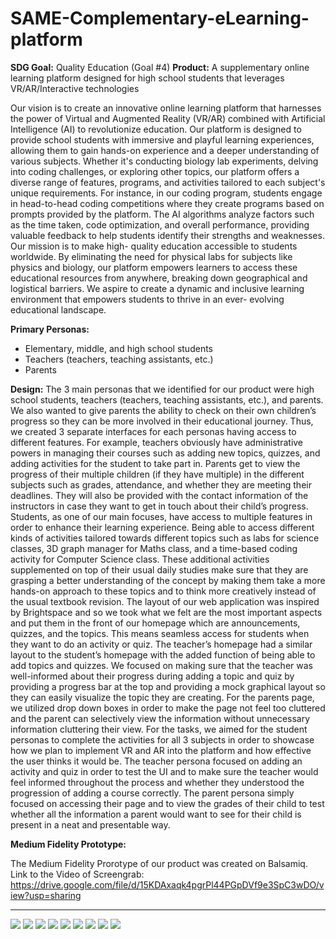 # SAME-Complementary-eLearning-platform

**SDG Goal:** Quality Education (Goal #4)
**Product:** A supplementary online learning platform designed for high school students that leverages VR/AR/Interactive technologies

Our vision is to create an innovative online learning platform that harnesses the power of Virtual and Augmented Reality (VR/AR) combined with Artificial Intelligence (AI) to revolutionize education. Our platform is designed to provide school students with immersive and playful learning experiences, allowing them to gain hands-on experience and a deeper understanding of various subjects. Whether it's conducting biology lab experiments, delving into coding challenges, or exploring other topics, our platform offers a diverse range of features, programs, and activities tailored to each subject's unique requirements.
For instance, in our coding program, students engage in head-to-head coding competitions where they create programs based on prompts provided by the platform. The AI algorithms analyze factors such as the time taken, code optimization, and overall performance, providing valuable feedback to help students identify their strengths and weaknesses. Our mission is to make high- quality education accessible to students worldwide. By eliminating the need for physical labs for subjects like physics and biology, our platform empowers learners to access these educational resources from anywhere, breaking down geographical and logistical barriers. We aspire to create a dynamic and inclusive learning environment that empowers students to thrive in an ever- evolving educational landscape.

**Primary Personas:**
- Elementary, middle, and high school students
- Teachers (teachers, teaching assistants, etc.)
- Parents

**Design:**
The 3 main personas that we identified for our product were high school students, teachers (teachers, teaching assistants, etc.), and parents. We also wanted to give parents the ability to check on their own children’s progress so they can be more involved in their educational journey. Thus, we created 3 separate interfaces for each personas having access to different features. For example, teachers obviously have administrative powers in managing their courses such as adding new topics, quizzes, and adding activities for the student to take part in. Parents get to view the progress of their multiple children (if they have multiple) in the different subjects such as grades, attendance, and whether they are meeting their deadlines. They will also be provided with the contact information of the instructors in case they want to get in touch about their child’s progress. Students, as one of our main focuses, have access to multiple features in order to enhance their learning experience. Being able to access different kinds of activities tailored towards different topics such as labs for science classes, 3D graph manager for Maths class, and a time-based coding activity for Computer Science class. These additional activities supplemented on top of their usual daily studies make sure that they are grasping a better understanding of the concept by making them take a more hands-on approach to these topics and to think more creatively instead of the usual textbook revision. The layout of our web application was inspired by Brightspace and so we took what we felt are the most important aspects and put them in the front of our homepage which are announcements, quizzes, and the topics. This means seamless access for students when they want to do an activity or quiz. The teacher’s homepage had a similar layout to the student’s homepage with the added function of being able to add topics and quizzes. We focused on making sure that the teacher was well-informed about their progress during adding a topic and quiz by providing a progress bar at the top and providing a mock graphical layout so they can easily visualize the topic they are creating. For the parents page, we utilized drop down boxes in order to make the page not feel too cluttered and the parent can selectively view the information without unnecessary information cluttering their view. For the tasks, we aimed for the student personas to complete the activities for all 3 subjects in order to showcase how we plan to implement VR and AR into the platform and how effective the user thinks it would be. The teacher persona focused on adding an activity and quiz in order to test the UI and to make sure the teacher would feel informed throughout the process and whether they understood the progression of adding a course correctly. The parent persona simply focused on accessing their page and to view the grades of their child to test whether all the information a parent would want to see for their child is present in a neat and presentable way.

**Medium Fidelity Prototype:**

The Medium Fidelity Prorotype of our product was created on Balsamiq.
Link to the Video of Screengrab: https://drive.google.com/file/d/15KDAxaqk4pgrPl44PGpDVf9e3SpC3wDO/view?usp=sharing

***
![](bin/img1.png)
![](bin/img2.png)
![](bin/img3.png)
![](bin/img4.png)
![](bin/img5.png)
![](bin/img6.png)
![](bin/img7.png)
![](bin/img8.png)
![](bin/img9.png)






